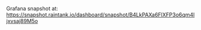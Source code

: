 Grafana snapshot at: https://snapshot.raintank.io/dashboard/snapshot/B4LkPAXa6FlXFP3o6qm4ljxvsaj89M5o
